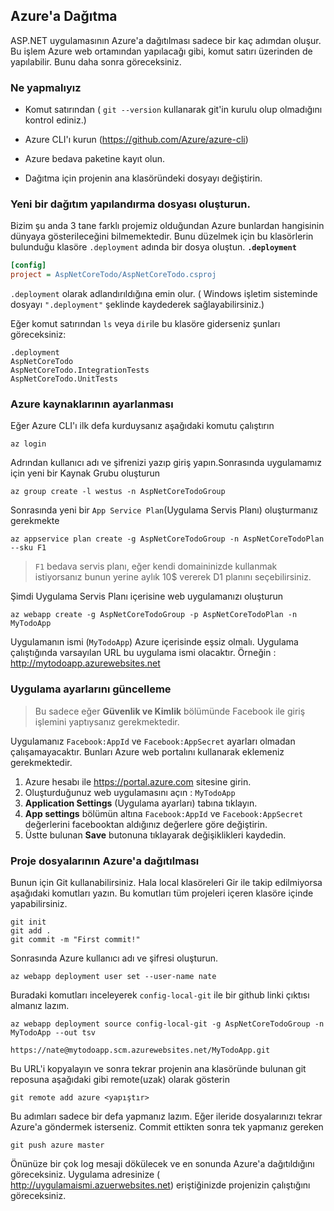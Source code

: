 ## Azure'a Dağıtma

ASP.NET uygulamasının Azure'a dağıtılması sadece bir kaç adımdan oluşur. Bu işlem Azure web ortamından yapılacağı gibi, komut satırı üzerinden de yapılabilir. Bunu daha sonra göreceksiniz.


### Ne yapmalıyız

* Komut satırından ( `git --version` kullanarak git'in kurulu olup olmadığını kontrol ediniz.)

* Azure CLI'ı kurun (https://github.com/Azure/azure-cli)
* Azure bedava paketine kayıt olun.
* Dağıtma için projenin ana klasöründeki dosyayı değiştirin.

### Yeni bir dağıtım yapılandırma dosyası oluşturun.

Bizim şu anda 3 tane farklı projemiz olduğundan Azure bunlardan hangisinin dünyaya gösterileceğini bilmemektedir. Bunu düzelmek için bu klasörlerin bulunduğu klasöre `.deployment` adında bir dosya oluştun. 
**`.deployment`**

```ini
[config]
project = AspNetCoreTodo/AspNetCoreTodo.csproj
```
`.deployment` olarak adlandırıldığına emin olur. ( Windows işletim sisteminde dosyayı `".deployment"` şeklinde kaydederek sağlayabilirsiniz.)

Eğer komut satırından `ls` veya `dir`ile bu klasöre giderseniz şunları göreceksiniz:

```
.deployment
AspNetCoreTodo
AspNetCoreTodo.IntegrationTests
AspNetCoreTodo.UnitTests
```

### Azure kaynaklarının ayarlanması

Eğer Azure CLI'ı ilk defa kurduysanız aşağıdaki komutu çalıştırın

```
az login
```
Adrından kullanıcı adı ve şifrenizi yazıp giriş yapın.Sonrasında uygulamamız için yeni bir Kaynak Grubu oluşturun

```
az group create -l westus -n AspNetCoreTodoGroup
```

Sonrasında yeni bir `App Service Plan`(Uygulama Servis Planı) oluşturmanız gerekmekte

```
az appservice plan create -g AspNetCoreTodoGroup -n AspNetCoreTodoPlan --sku F1
```

> `F1` bedava servis planı, eğer kendi domaininizde kullanmak istiyorsanız bunun yerine aylık 10$ vererek D1 planını seçebilirsiniz.

Şimdi Uygulama Servis Planı içerisine web uygulamanızı oluşturun


```
az webapp create -g AspNetCoreTodoGroup -p AspNetCoreTodoPlan -n MyTodoApp
```
Uygulamanın ismi (`MyTodoApp`) Azure içerisinde eşsiz olmalı. Uygulama çalıştığında varsayılan URL bu uygulama ismi olacaktır. Örneğin : http://mytodoapp.azurewebsites.net


### Uygulama ayarlarını güncelleme

> Bu sadece eğer **Güvenlik ve Kimlik** bölümünde Facebook ile giriş işlemini yaptıysanız gerekmektedir.

Uygulamanız `Facebook:AppId` ve `Facebook:AppSecret` ayarları olmadan çalışamayacaktır. Bunları Azure web portalını kullanarak eklemeniz gerekmektedir.

1. Azure hesabı ile https://portal.azure.com sitesine girin.
1. Oluşturduğunuz web uygulamasını açın : `MyTodoApp` 
1. **Application Settings** (Uygulama ayarları) tabına tıklayın.
1. **App settings** bölümün altına `Facebook:AppId` ve `Facebook:AppSecret` değerlerini facebooktan aldığınız değerlere göre değiştirin.
1. Üstte bulunan **Save** butonuna tıklayarak değişiklikleri kaydedin.

### Proje dosyalarının Azure'a dağıtılması

Bunun için Git kullanabilirsiniz. Hala local klasöreleri Gir ile takip edilmiyorsa aşağıdaki komutları yazın. Bu komutları tüm projeleri içeren klasöre içinde yapabilirsiniz.

```
git init
git add .
git commit -m "First commit!"
```

Sonrasında Azure kullanıcı adı ve şifresi oluşturun.

```
az webapp deployment user set --user-name nate
```
Buradaki komutları inceleyerek `config-local-git` ile bir github linki çıktısı almanız lazım.

```
az webapp deployment source config-local-git -g AspNetCoreTodoGroup -n MyTodoApp --out tsv

https://nate@mytodoapp.scm.azurewebsites.net/MyTodoApp.git
```

Bu URL'i kopyalayın ve sonra tekrar projenin ana klasöründe bulunan git reposuna aşağıdaki gibi remote(uzak) olarak gösterin

```
git remote add azure <yapıştır>
```

Bu adımları sadece bir defa yapmanız lazım. Eğer ileride dosyalarınızı tekrar Azure'a göndermek isterseniz. Commit ettikten sonra tek yapmanız gereken
```
git push azure master
```

Önünüze bir çok log mesaji dökülecek ve en sonunda Azure'a dağıtıldığını göreceksiniz. Uygulama adresinize ( http://uygulamaismi.azuerwebsites.net) eriştiğinizde projenizin çalıştığını göreceksiniz.